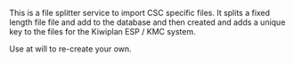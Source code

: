 This is a file splitter service to import CSC specific files. It splits a fixed length file
file and add to the database and then created and adds a unique key to the files for the Kiwiplan ESP / KMC system.

Use at will to re-create your own.
